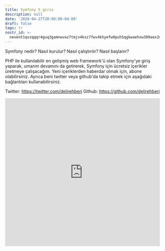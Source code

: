 ```yaml
---
title: Symfony 5 giris
description: null
date: '2020-04-27T20:00:00-04:00'
draft: false
tags: tr
nostr_id: >-
  nevent1qvzqqqr4guq3gamnwvaz7tmjv4kxz7fwv4khyefw0puh5qgkwaehxw309aex2mrp0yhxummnw3ezucnpdejqqgqrhd8wd9hjlm7atpcehqkkyxvn4afmh5s6e6360jq5khkns4dw9c9k94rl
---
```



Symfony nedir? Nasıl kurulur? Nasıl çalıştırılır? Nasıl başlanır?

PHP ile kullanılabilir en gelişmiş web framework'ü olan Symfony'ye giriş yaparak, umarım devamını da getirerek, Symfony için ücretsiz içerikler üretmeye çalışacağım. Yeni içeriklerden haberdar olmak için, abone olabilirsiniz. Ayrıca beni twitter veya github'da takip etmek için aşağıdaki bağlantıları kullanabilirsiniz.  
<!--more-->
Twitter: https://twitter.com/delirehberi
Github: https://github.com/delirehberi 

<iframe width="100%" style="width:100%" height="480" src="https://www.youtube.com/embed/L_sb1Is-TVc" frameborder="0" allow="accelerometer; autoplay; encrypted-media; gyroscope; picture-in-picture" allowfullscreen></iframe>
 

